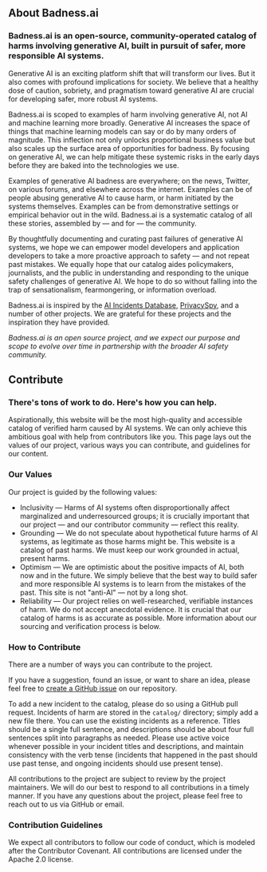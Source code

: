## About Badness.ai

### Badness.ai is an open-source, community-operated catalog of harms involving generative AI, built in pursuit of safer, more responsible AI systems.

Generative AI is an exciting platform shift that will transform our lives. But it also comes with profound implications for society. We believe that a healthy dose of caution, sobriety, and pragmatism toward generative AI are crucial for developing safer, more robust AI systems.

Badness.ai is scoped to examples of harm involving generative AI, not AI and machine learning more broadly. Generative AI increases the space of things that machine learning models can say or do by many orders of magnitude. This inflection not only unlocks proportional business value but also scales up the surface area of opportunities for badness. By focusing on generative AI, we can help mitigate these systemic risks in the early days before they are baked into the technologies we use.

Examples of generative AI badness are everywhere; on the news, Twitter, on various forums, and elsewhere across the internet. Examples can be of people abusing generative AI to cause harm, or harm initiated by the systems themselves. Examples can be from demonstrative settings or empirical behavior out in the wild. Badness.ai is a systematic catalog of all these stories, assembled by — and for — the community.

By thoughtfully documenting and curating past failures of generative AI systems, we hope we can empower model developers and application developers to take a more proactive approach to safety — and not repeat past mistakes. We equally hope that our catalog aides policymakers, journalists, and the public in understanding and responding to the unique safety challenges of generative AI. We hope to do so without falling into the trap of sensationalism, fearmongering, or information overload.

Badness.ai is inspired by the [AI Incidents Database](https://incidentdatabase.ai/), [PrivacySpy](https://privacyspy.org/), and a number of other projects. We are grateful for these projects and the inspiration they have provided.

_Badness.ai is an open source project, and we expect our purpose and scope to evolve over time in partnership with the broader AI safety community._

## Contribute

### There's tons of work to do. Here's how you can help.

Aspirationally, this website will be the most high-quality and accessible catalog of verified harm caused by AI systems. We can only achieve this ambitious goal with help from contributors like you. This page lays out the values of our project, various ways you can contribute, and guidelines for our content.

### Our Values

Our project is guided by the following values:

- Inclusivity — Harms of AI systems often disproportionally affect marginalized and underresourced groups; it is crucially important that our project — and our contributor community — reflect this reality.
- Grounding — We do not speculate about hypothetical future harms of AI systems, as legitimate as those harms might be. This website is a catalog of past harms. We must keep our work grounded in actual, present harms.
- Optimism — We are optimistic about the positive impacts of AI, both now and in the future. We simply believe that the best way to build safer and more responsible AI systems is to learn from the mistakes of the past. This site is not "anti-AI" — not by a long shot.
- Reliability — Our project relies on well-researched, verifiable instances of harm. We do not accept anecdotal evidence. It is crucial that our catalog of harms is as accurate as possible. More information about our sourcing and verification process is below.

### How to Contribute

There are a number of ways you can contribute to the project.

If you have a suggestion, found an issue, or want to share an idea, please feel free to [create a GitHub issue](https://github.com/badnessdotorg/catalog/issues) on our repository.

To add a new incident to the catalog, please do so using a GitHub pull request. Incidents of harm are stored in the `catalog/` directory; simply add a new file there. You can use the existing incidents as a reference. Titles should be a single full sentence, and descriptions should be about four full sentences split into paragraphs as needed. Please use active voice whenever possible in your incident titles and descriptions, and maintain consistency with the verb tense (incidents that happened in the past should use past tense, and ongoing incidents should use present tense).

All contributions to the project are subject to review by the project maintainers. We will do our best to respond to all contributions in a timely manner. If you have any questions about the project, please feel free to reach out to us via GitHub or email.

### Contribution Guidelines

We expect all contributors to follow our code of conduct, which is modeled after the Contributor Covenant. All contributions are licensed under the Apache 2.0 license.
